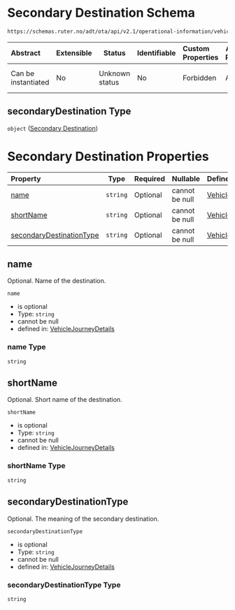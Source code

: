 # Secondary Destination Schema

```txt
https://schemas.ruter.no/adt/ota/api/v2.1/operational-information/vehicle-journey-details.json#/definitions/secondaryDestination
```




| Abstract            | Extensible | Status         | Identifiable | Custom Properties | Additional Properties | Access Restrictions | Defined In                                                                                                                 |
| :------------------ | ---------- | -------------- | ------------ | :---------------- | --------------------- | ------------------- | -------------------------------------------------------------------------------------------------------------------------- |
| Can be instantiated | No         | Unknown status | No           | Forbidden         | Allowed               | none                | [vehicle-journey-details.json\*](../../schema/operational-information/vehicle-journey-details.json "open original schema") |

## secondaryDestination Type

`object` ([Secondary Destination](vehicle-journey-details-definitions-secondary-destination.md))

# Secondary Destination Properties

| Property                                              | Type     | Required | Nullable       | Defined by                                                                                                                                                                                                                                                                                            |
| :---------------------------------------------------- | -------- | -------- | -------------- | :---------------------------------------------------------------------------------------------------------------------------------------------------------------------------------------------------------------------------------------------------------------------------------------------------- |
| [name](#name)                                         | `string` | Optional | cannot be null | [VehicleJourneyDetails](vehicle-journey-details-definitions-secondary-destination-properties-name.md "https&#x3A;//schemas.ruter.no/adt/ota/api/v2.1/operational-information/vehicle-journey-details.json#/definitions/secondaryDestination/properties/name")                                         |
| [shortName](#shortname)                               | `string` | Optional | cannot be null | [VehicleJourneyDetails](vehicle-journey-details-definitions-secondary-destination-properties-shortname.md "https&#x3A;//schemas.ruter.no/adt/ota/api/v2.1/operational-information/vehicle-journey-details.json#/definitions/secondaryDestination/properties/shortName")                               |
| [secondaryDestinationType](#secondarydestinationtype) | `string` | Optional | cannot be null | [VehicleJourneyDetails](vehicle-journey-details-definitions-secondary-destination-properties-secondarydestinationtype.md "https&#x3A;//schemas.ruter.no/adt/ota/api/v2.1/operational-information/vehicle-journey-details.json#/definitions/secondaryDestination/properties/secondaryDestinationType") |

## name

Optional. Name of the destination.


`name`

-   is optional
-   Type: `string`
-   cannot be null
-   defined in: [VehicleJourneyDetails](vehicle-journey-details-definitions-secondary-destination-properties-name.md "https&#x3A;//schemas.ruter.no/adt/ota/api/v2.1/operational-information/vehicle-journey-details.json#/definitions/secondaryDestination/properties/name")

### name Type

`string`

## shortName

Optional. Short name of the destination.


`shortName`

-   is optional
-   Type: `string`
-   cannot be null
-   defined in: [VehicleJourneyDetails](vehicle-journey-details-definitions-secondary-destination-properties-shortname.md "https&#x3A;//schemas.ruter.no/adt/ota/api/v2.1/operational-information/vehicle-journey-details.json#/definitions/secondaryDestination/properties/shortName")

### shortName Type

`string`

## secondaryDestinationType

Optional. The meaning of the secondary destination.


`secondaryDestinationType`

-   is optional
-   Type: `string`
-   cannot be null
-   defined in: [VehicleJourneyDetails](vehicle-journey-details-definitions-secondary-destination-properties-secondarydestinationtype.md "https&#x3A;//schemas.ruter.no/adt/ota/api/v2.1/operational-information/vehicle-journey-details.json#/definitions/secondaryDestination/properties/secondaryDestinationType")

### secondaryDestinationType Type

`string`
